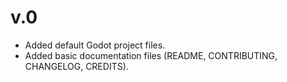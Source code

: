 # v.0

- Added default Godot project files.
- Added basic documentation files (README, CONTRIBUTING, CHANGELOG, CREDITS).
